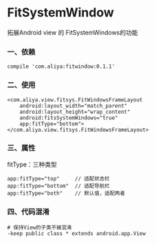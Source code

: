 # FitSystemWindow
拓展Android view 的 FitSystemWindows的功能

### 一、依赖

```
compile 'com.aliya:fitwindow:0.1.1'
```

### 二、使用

```
<com.aliya.view.fitsys.FitWindowsFrameLayout
    android:layout_width="match_parent"
    android:layout_height="wrap_content"
    android:fitsSystemWindows="true"
    app:fitType="bottom">
</com.aliya.view.fitsys.FitWindowsFrameLayout>
```

### 三、属性

fitType：三种类型

```
app:fitType="top"     // 适配状态栏
app:fitType="bottom"  // 适配导航栏
app:fitType="both"    // 默认值，适配两者

```

### 四、代码混淆

```
# 保持View的子类不被混淆
-keep public class * extends android.app.View
```